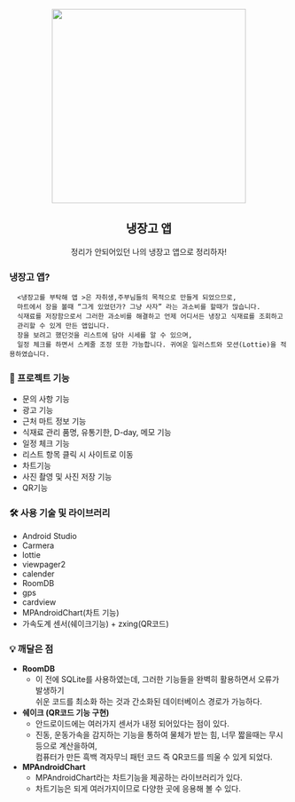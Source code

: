 <p align="center">
  <img src="https://user-images.githubusercontent.com/110442250/202329222-5ac59d3c-0391-4b28-a5f8-a101a96b049d.png" height="350">
  <h2 align="center">냉장고 앱</h2>
  <p align="center">정리가 안되어있던 나의 냉장고 앱으로 정리하자!<p>


  </p>
</p>

### 냉장고 앱?
  
      <냉장고를 부탁해 앱 >은 자취생,주부님들의 목적으로 만들게 되었으므로, 
      마트에서 장을 볼때 “그게 있었던가? 그냥 사자” 라는 과소비를 할때가 많습니다. 
      식재료를 저장함으로서 그러한 과소비를 해결하고 언제 어디서든 냉장고 식재료를 조회하고 
      관리할 수 있게 만든 앱입니다. 
      장을 보려고 했던것을 리스트에 담아 시세를 알 수 있으며, 
      일정 체크를 하면서 스케줄 조정 또한 가능합니다. 귀여운 일러스트와 모션(Lottie)을 적용하였습니다.
  
### 📱 프로젝트 기능
 
  - 문의 사항 기능
  - 광고 기능
  - 근처 마트 정보 기능
  - 식재료 관리 품명, 유통기한, D-day, 메모 기능
  - 일정 체크 기능
  - 리스트 항목 클릭 시 사이트로 이동
  - 차트기능
  - 사진 촬영 및 사진 저장 기능
  - QR기능
  
### 🛠️ 사용 기술 및 라이브러리

  - Android Studio
  - Carmera
  - lottie
  - viewpager2
  - calender
  - RoomDB
  - gps
  - cardview
  - MPAndroidChart(차트 기능)
  - 가속도계 센서(쉐이크기능) + zxing(QR코드)


### 💡 깨달은 점

- **RoomDB**
    - 이 전에 SQLite를 사용하였는데, 그러한 기능들을 완벽히 활용하면서 오류가 발생하기 <br>
      쉬운 코드를 최소화 하는 것과 간소화된 데이터베이스 경로가 가능하다.
- **쉐이크 (QR코드 기능 구현)**
    - 안드로이드에는 여러가지 센서가 내정 되어있다는 점이 있다.
    - 진동, 운동가속을 감지하는 기능을 통하여 물체가 받는 힘, 너무 짧을때는 무시 등으로 계산을하여, <br>
    컴퓨터가 만든 흑백 격자무늬 패턴 코드 즉 QR코드를 띄울 수 있게 되었다.
- **MPAndroidChart**
    - MPAndroidChart라는 차트기능을 제공하는 라이브러리가 있다.
    - 차트기능은 되게 여러가지이므로 다양한 곳에 응용해 볼 수 있다.
    


